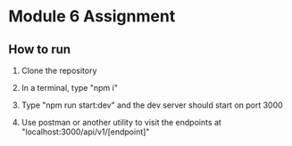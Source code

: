 # Module 6 Assignment

## How to run

1. Clone the repository

1. In a terminal, type "npm i"

1. Type "npm run start:dev" and the dev server should start on port 3000

1. Use postman or another utility to visit the endpoints at "localhost:3000/api/v1/[endpoint]"